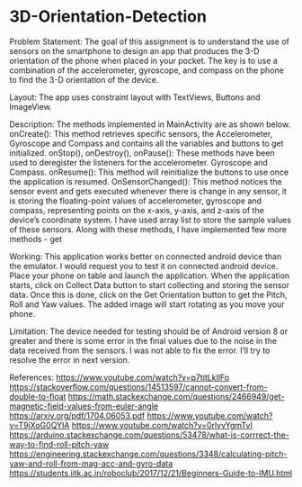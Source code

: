 # 3D-Orientation-Detection

Problem Statement: 
The goal of this assignment is to understand the use of sensors on the smartphone to design an app that produces the 3-D orientation of the phone when placed in your pocket. The key is to use a combination of the accelerometer, gyroscope, and compass on the phone to find the 3-D orientation of the device. 

Layout: The app uses constraint layout with TextViews, Buttons and ImageView.

Description:
The methods implemented in MainActivity are as shown below.
onCreate(): This method retrieves specific sensors, the Accelerometer, Gyroscope and Compass and contains all the variables and buttons to get initialized.
onStop(), onDestroy(), onPause(): These methods have been used to deregister the listeners for the accelerometer. Gyroscope and Compass.
onResume(): This method will reinitialize the buttons to use once the application is resumed.
OnSensorChanged(): This method notices the sensor event and gets executed whenever there is change in any sensor, it is storing the floating-point values of accelerometer, gyroscope and compass, representing points on the x-axis, y-axis, and z-axis of the device’s coordinate system. I have used array list to store the sample values of these sensors. 
Along with these methods, I have implemented few more methods - get

Working:
This application works better on connected android device than the emulator. I would request you to test it on connected android device.
Place your phone on table and launch the application. When the application starts, click on Collect Data button to start collecting and storing the sensor data. Once this is done, click on the Get Orientation button to get the Pitch, Roll and Yaw values. The added image will start rotating as you move your phone.  

Limitation:
The device needed for testing should be of Android version 8 or greater and there is some error in the final values due to the noise in the data received from the sensors. I was not able to fix the error. I’ll try to resolve the error in next version.

References:
https://www.youtube.com/watch?v=p7tjtLkIlFo
https://stackoverflow.com/questions/14513597/cannot-convert-from-double-to-float
https://math.stackexchange.com/questions/2466949/get-magnetic-field-values-from-euler-angle
https://arxiv.org/pdf/1704.06053.pdf
https://www.youtube.com/watch?v=T9jXoG0QYIA
https://www.youtube.com/watch?v=0rlvvYgmTvI
https://arduino.stackexchange.com/questions/53478/what-is-corrrect-the-way-to-find-roll-pitch-yaw
https://engineering.stackexchange.com/questions/3348/calculating-pitch-yaw-and-roll-from-mag-acc-and-gyro-data
https://students.iitk.ac.in/roboclub/2017/12/21/Beginners-Guide-to-IMU.html


